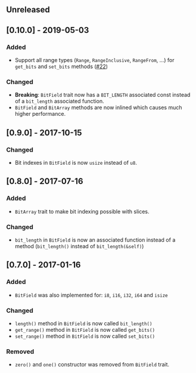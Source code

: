 ## Unreleased

## [0.10.0] - 2019-05-03
### Added
 - Support all range types (`Range`, `RangeInclusive`, `RangeFrom`, …) for `get_bits` and `set_bits` methods ([#22](https://github.com/phil-opp/rust-bit-field/pull/22))

### Changed
 - **Breaking**: `BitField` trait now has a `BIT_LENGTH` associated const instead of a `bit_length` associated function.
 - `BitField` and `BitArray` methods are now inlined which causes much higher performance.

## [0.9.0] - 2017-10-15
### Changed
 - Bit indexes in `BitField` is now `usize` instead of `u8`.

## [0.8.0] - 2017-07-16
### Added
 - `BitArray` trait to make bit indexing possible with slices.
### Changed
 - `bit_length` in `BitField` is now an associated function instead of a method (`bit_length()` instead of `bit_length(&self)`)

## [0.7.0] - 2017-01-16
### Added
 - `BitField` was also implemented for: `i8`, `i16`, `i32`, `i64` and `isize`
### Changed
 - `length()` method in `BitField` is now called `bit_length()`
 - `get_range()` method in `BitField` is now called `get_bits()`
 - `set_range()` method in `BitField` is now called `set_bits()`
### Removed
 - `zero()` and `one()` constructor was removed from `BitField` trait.
